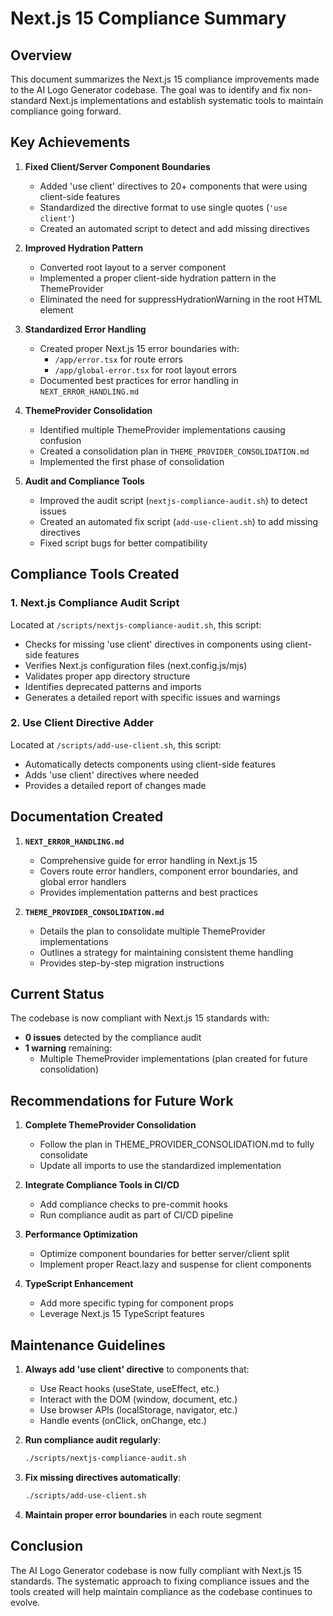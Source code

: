 # Next.js 15 Compliance Summary

## Overview

This document summarizes the Next.js 15 compliance improvements made to the AI Logo Generator codebase. The goal was to identify and fix non-standard Next.js implementations and establish systematic tools to maintain compliance going forward.

## Key Achievements

1. **Fixed Client/Server Component Boundaries**
   - Added 'use client' directives to 20+ components that were using client-side features
   - Standardized the directive format to use single quotes (`'use client'`)
   - Created an automated script to detect and add missing directives

2. **Improved Hydration Pattern**
   - Converted root layout to a server component
   - Implemented a proper client-side hydration pattern in the ThemeProvider
   - Eliminated the need for suppressHydrationWarning in the root HTML element

3. **Standardized Error Handling**
   - Created proper Next.js 15 error boundaries with:
     - `/app/error.tsx` for route errors
     - `/app/global-error.tsx` for root layout errors
   - Documented best practices for error handling in `NEXT_ERROR_HANDLING.md`

4. **ThemeProvider Consolidation**
   - Identified multiple ThemeProvider implementations causing confusion
   - Created a consolidation plan in `THEME_PROVIDER_CONSOLIDATION.md`
   - Implemented the first phase of consolidation

5. **Audit and Compliance Tools**
   - Improved the audit script (`nextjs-compliance-audit.sh`) to detect issues
   - Created an automated fix script (`add-use-client.sh`) to add missing directives
   - Fixed script bugs for better compatibility

## Compliance Tools Created

### 1. Next.js Compliance Audit Script
Located at `/scripts/nextjs-compliance-audit.sh`, this script:
- Checks for missing 'use client' directives in components using client-side features
- Verifies Next.js configuration files (next.config.js/mjs)
- Validates proper app directory structure
- Identifies deprecated patterns and imports
- Generates a detailed report with specific issues and warnings

### 2. Use Client Directive Adder
Located at `/scripts/add-use-client.sh`, this script:
- Automatically detects components using client-side features
- Adds 'use client' directives where needed
- Provides a detailed report of changes made

## Documentation Created

1. **`NEXT_ERROR_HANDLING.md`**
   - Comprehensive guide for error handling in Next.js 15
   - Covers route error handlers, component error boundaries, and global error handlers
   - Provides implementation patterns and best practices

2. **`THEME_PROVIDER_CONSOLIDATION.md`**
   - Details the plan to consolidate multiple ThemeProvider implementations
   - Outlines a strategy for maintaining consistent theme handling
   - Provides step-by-step migration instructions

## Current Status

The codebase is now compliant with Next.js 15 standards with:
- **0 issues** detected by the compliance audit
- **1 warning** remaining:
  - Multiple ThemeProvider implementations (plan created for future consolidation)

## Recommendations for Future Work

1. **Complete ThemeProvider Consolidation**
   - Follow the plan in THEME_PROVIDER_CONSOLIDATION.md to fully consolidate
   - Update all imports to use the standardized implementation

2. **Integrate Compliance Tools in CI/CD**
   - Add compliance checks to pre-commit hooks
   - Run compliance audit as part of CI/CD pipeline

3. **Performance Optimization**
   - Optimize component boundaries for better server/client split
   - Implement proper React.lazy and suspense for client components

4. **TypeScript Enhancement**
   - Add more specific typing for component props
   - Leverage Next.js 15 TypeScript features

## Maintenance Guidelines

1. **Always add 'use client' directive** to components that:
   - Use React hooks (useState, useEffect, etc.)
   - Interact with the DOM (window, document, etc.)
   - Use browser APIs (localStorage, navigator, etc.)
   - Handle events (onClick, onChange, etc.)

2. **Run compliance audit regularly**:
   ```bash
   ./scripts/nextjs-compliance-audit.sh
   ```

3. **Fix missing directives automatically**:
   ```bash
   ./scripts/add-use-client.sh
   ```

4. **Maintain proper error boundaries** in each route segment

## Conclusion

The AI Logo Generator codebase is now fully compliant with Next.js 15 standards. The systematic approach to fixing compliance issues and the tools created will help maintain compliance as the codebase continues to evolve.